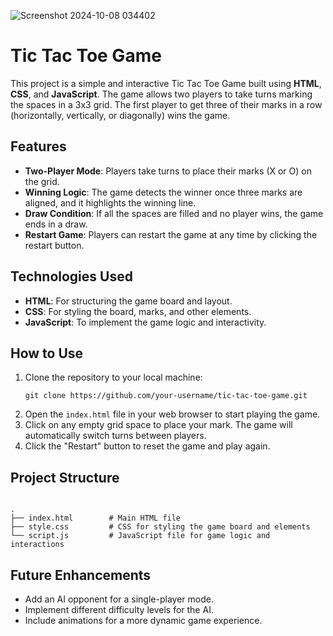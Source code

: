 ![Screenshot 2024-10-08 034402](https://github.com/user-attachments/assets/b1a6c7ef-ac10-4c65-8605-ca2007ff00dd)


<h1>Tic Tac Toe Game</h1>

<p>This project is a simple and interactive Tic Tac Toe Game built using <strong>HTML</strong>, <strong>CSS</strong>, and <strong>JavaScript</strong>. The game allows two players to take turns marking the spaces in a 3x3 grid. The first player to get three of their marks in a row (horizontally, vertically, or diagonally) wins the game.</p>

<h2>Features</h2>
<ul>
  <li><strong>Two-Player Mode</strong>: Players take turns to place their marks (X or O) on the grid.</li>
  <li><strong>Winning Logic</strong>: The game detects the winner once three marks are aligned, and it highlights the winning line.</li>
  <li><strong>Draw Condition</strong>: If all the spaces are filled and no player wins, the game ends in a draw.</li>
  <li><strong>Restart Game</strong>: Players can restart the game at any time by clicking the restart button.</li>
</ul>

<h2>Technologies Used</h2>
<ul>
  <li><strong>HTML</strong>: For structuring the game board and layout.</li>
  <li><strong>CSS</strong>: For styling the board, marks, and other elements.</li>
  <li><strong>JavaScript</strong>: To implement the game logic and interactivity.</li>
</ul>

<h2>How to Use</h2>
<ol>
  <li>Clone the repository to your local machine:</li>
  <pre><code>git clone https://github.com/your-username/tic-tac-toe-game.git</code></pre>
  <li>Open the <code>index.html</code> file in your web browser to start playing the game.</li>
  <li>Click on any empty grid space to place your mark. The game will automatically switch turns between players.</li>
  <li>Click the "Restart" button to reset the game and play again.</li>
</ol>

<h2>Project Structure</h2>
<pre><code>
.
├── index.html        # Main HTML file
├── style.css         # CSS for styling the game board and elements
└── script.js         # JavaScript file for game logic and interactions
</code></pre>

<h2>Future Enhancements</h2>
<ul>
  <li>Add an AI opponent for a single-player mode.</li>
  <li>Implement different difficulty levels for the AI.</li>
  <li>Include animations for a more dynamic game experience.</li>
</ul>
